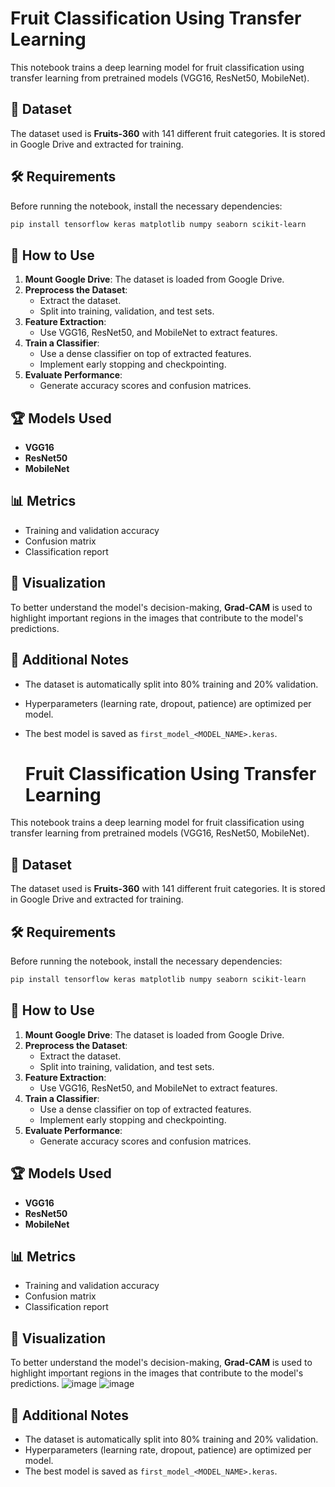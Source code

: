 # Fruit Classification Using Transfer Learning

This notebook trains a deep learning model for fruit classification using transfer learning from pretrained models (VGG16, ResNet50, MobileNet).

## 📂 Dataset

The dataset used is **Fruits-360** with 141 different fruit categories. It is stored in Google Drive and extracted for training.

## 🛠️ Requirements

Before running the notebook, install the necessary dependencies:

```sh
pip install tensorflow keras matplotlib numpy seaborn scikit-learn
```

## 🚀 How to Use

1. **Mount Google Drive**: The dataset is loaded from Google Drive.
2. **Preprocess the Dataset**:
   - Extract the dataset.
   - Split into training, validation, and test sets.
3. **Feature Extraction**:
   - Use VGG16, ResNet50, and MobileNet to extract features.
4. **Train a Classifier**:
   - Use a dense classifier on top of extracted features.
   - Implement early stopping and checkpointing.
5. **Evaluate Performance**:
   - Generate accuracy scores and confusion matrices.

## 🏆 Models Used

- **VGG16**
- **ResNet50**
- **MobileNet**

## 📊 Metrics

- Training and validation accuracy
- Confusion matrix
- Classification report

## 🎨 Visualization

To better understand the model's decision-making, **Grad-CAM** is used to highlight important regions in the images that contribute to the model's predictions.

## 🔗 Additional Notes

- The dataset is automatically split into 80% training and 20% validation.
- Hyperparameters (learning rate, dropout, patience) are optimized per model.
- The best model is saved as `first_model_<MODEL_NAME>.keras`.

  # Fruit Classification Using Transfer Learning

This notebook trains a deep learning model for fruit classification using transfer learning from pretrained models (VGG16, ResNet50, MobileNet).

## 📂 Dataset

The dataset used is **Fruits-360** with 141 different fruit categories. It is stored in Google Drive and extracted for training.

## 🛠️ Requirements

Before running the notebook, install the necessary dependencies:

```sh
pip install tensorflow keras matplotlib numpy seaborn scikit-learn
```

## 🚀 How to Use

1. **Mount Google Drive**: The dataset is loaded from Google Drive.
2. **Preprocess the Dataset**:
   - Extract the dataset.
   - Split into training, validation, and test sets.
3. **Feature Extraction**:
   - Use VGG16, ResNet50, and MobileNet to extract features.
4. **Train a Classifier**:
   - Use a dense classifier on top of extracted features.
   - Implement early stopping and checkpointing.
5. **Evaluate Performance**:
   - Generate accuracy scores and confusion matrices.

## 🏆 Models Used

- **VGG16**
- **ResNet50**
- **MobileNet**

## 📊 Metrics

- Training and validation accuracy
- Confusion matrix
- Classification report

## 🎨 Visualization

To better understand the model's decision-making, **Grad-CAM** is used to highlight important regions in the images that contribute to the model's predictions.
![image](https://github.com/user-attachments/assets/2ad6d052-67b8-4fe6-be8d-6ddc4c7db612)
![image](https://github.com/user-attachments/assets/85f7a55b-7fd4-4f92-8575-3dabaabf342f)

## 🔗 Additional Notes

- The dataset is automatically split into 80% training and 20% validation.
- Hyperparameters (learning rate, dropout, patience) are optimized per model.
- The best model is saved as `first_model_<MODEL_NAME>.keras`.




